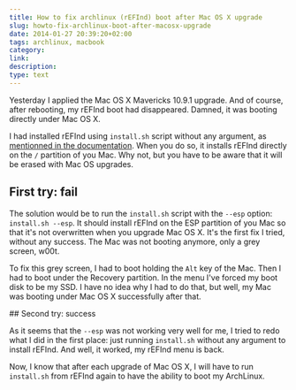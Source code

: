 ```yaml
---
title: How to fix archlinux (rEFInd) boot after Mac OS X upgrade
slug: howto-fix-archlinux-boot-after-macosx-upgrade
date: 2014-01-27 20:39:20+02:00
tags: archlinux, macbook
category: 
link: 
description: 
type: text
---
```


Yesterday I applied the Mac OS X Mavericks 10.9.1 upgrade. And of course, after rebooting, my rEFInd boot had disappeared. Damned, it was booting directly under Mac OS X.

<!-- TEASER_END -->

I had installed rEFInd using `install.sh` script without any argument, as [mentionned in the documentation](http://www.rodsbooks.com/refind/installing.html#quickstart). When you do so, it installs rEFInd directly on the `/` partition of you Mac. Why not, but you have to be aware that it will be erased with Mac OS upgrades.

## First try: fail

The solution would be to run the `install.sh` script with the `--esp` option: `install.sh --esp`. It should install rEFInd on the ESP partition of you Mac so that it's not overwritten when you upgrade Mac OS X. It's the first fix I tried, without any success. The Mac was not booting anymore, only a grey screen, w00t.

To fix this grey screen, I had to boot holding the `Alt` key of the Mac. Then I had to boot under the Recovery partition. In the menu I've forced my boot disk to be my SSD. I have no idea why I had to do that, but well, my Mac was booting under Mac OS X successfully after that.

## Second try: success

As it seems that the `--esp` was not working very well for me, I tried to redo what I did in the first place: just running `install.sh` without any argument to install rEFInd. And well, it worked, my rEFInd menu is back.

Now, I know that after each upgrade of Mac OS X, I will have to run `install.sh` from rEFInd again to have the ability to boot my ArchLinux.
